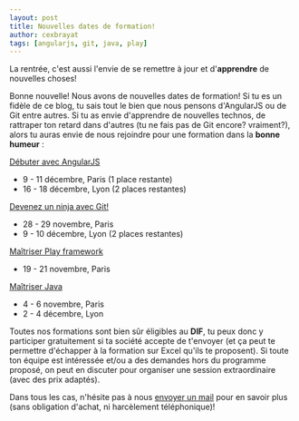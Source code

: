 ```yaml
---
layout: post
title: Nouvelles dates de formation!
author: cexbrayat
tags: [angularjs, git, java, play]
---
```

La rentrée, c'est aussi l'envie de se remettre à jour et d'**apprendre** de nouvelles choses!

Bonne nouvelle! Nous avons de nouvelles dates de formation! Si tu es un fidèle de ce blog, tu sais tout le bien que nous pensons d'AngularJS ou de Git entre autres. Si tu as envie d'apprendre de nouvelles technos, de rattraper ton retard dans d'autres (tu ne fais pas de Git encore? vraiment?), alors tu auras envie de nous rejoindre pour une formation dans la **bonne humeur** :

[Débuter avec AngularJS](http://ninja-squad.fr/training/angularjs)

- 9 - 11 décembre, Paris (1 place restante)
- 16 - 18 décembre, Lyon (2 places restantes)

[Devenez un ninja avec Git!](http://ninja-squad.fr/training/git)  

- 28 - 29 novembre, Paris
- 9 - 10 décembre, Lyon (2 places restantes)

[Maîtriser Play framework](http://ninja-squad.fr/training/play)  
<ul><li>19 - 21 novembre, Paris</li></ul>

[Maîtriser Java](http://ninja-squad.fr/training/javaAdvanced)

- 4 - 6 novembre, Paris
- 2 - 4 décembre, Lyon

Toutes nos formations sont bien sûr éligibles au **DIF**, tu peux donc y participer gratuitement si ta société accepte de t'envoyer (et ça peut te permettre d'échapper à la formation sur Excel qu'ils te proposent). Si toute ton équipe est intéressée et/ou a des demandes hors du programme proposé, on peut en discuter pour organiser une session extraordinaire (avec des prix adaptés).

Dans tous les cas, n'hésite pas à nous [envoyer un mail](http://ninja-squad.com/contact) pour en savoir plus (sans obligation d'achat, ni harcèlement téléphonique)!
